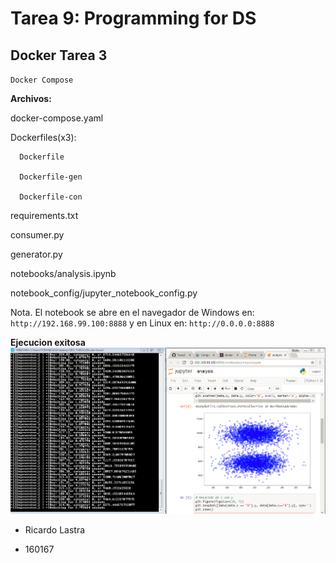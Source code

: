 # Tarea 9: __Programming for DS__
## Docker Tarea 3

`Docker Compose`

**Archivos:**

   docker-compose.yaml
   
   Dockerfiles(x3):
   
      Dockerfile
      
      Dockerfile-gen
      
      Dockerfile-con
   
   requirements.txt
   
   consumer.py
   
   generator.py
   
   notebooks/analysis.ipynb
   
   notebook_config/jupyter_notebook_config.py
   
Nota. 
El notebook se abre en el navegador de Windows en: `http://192.168.99.100:8888` y en Linux en: `http://0.0.0.0:8888`

**Ejecucion exitosa**   
![Ejecucion exitosa](Captura.PNG)

* Ricardo Lastra 

* 160167
